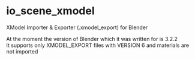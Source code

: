 # io_scene_xmodel
XModel Importer & Exporter (.xmodel_export) for Blender

At the moment the version of Blender which it was written for is 3.2.2\
It supports only XMODEL_EXPORT files with VERSION 6 and materials are not imported
